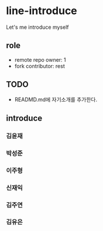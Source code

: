 # line-introduce
Let's me introduce myself

## role
- remote repo owner: 1
- fork contributor: rest

## TODO
- READMD.md에 자기소개를 추가한다.

## introduce
<h3>김윤재</h3>

<h3>박성준</h3>

<h3>이주형</h3>

<h3>신재익</h3>

<h3>김주연</h3>

<h3>김유은</h3>


